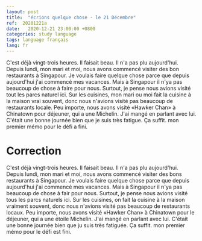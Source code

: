 ```yaml
---
layout: post
title:  "écrions quelque chose - le 21 Décembre"
ref:  20201221a
date:   2020-12-21 23:00:00 +0800
categories: study language
tags: language français
lang: fr
---
```


C'est déjà vingt-trois heures. Il faisait beau. Il n'a pas plu aujourd'hui. Depuis lundi, mon mari et moi, nous avons commencé visiter des bon restaurants à Singapour. Je voulais faire quelque chose parce que depuis aujourd'hui j'ai commencé mes vacances. Mais à Singapour il n'ya pas beaucoup de chose à faire pour nous. Surtout, je pense nous avions visité tout les parcs naturel ici. Sur les cuisines, mon mari ou moi fait la cuisine à la maison vrai souvent, donc nous n'avions visité pas beaucoup de restaurants locale. Peu importe, nous avons visité «Hawker Chan» à Chinatown pour déjeuner, qui a une Michelin. J'ai mangé en parlant avec lui. C'était une bonne journée bien que je suis très fatigue. Ça suffit. mon premier mémo pour le défi a fini.

# Correction

C'est déjà vingt-trois heures. Il faisait beau. Il n'a pas plu aujourd'hui. Depuis lundi, mon mari et moi, nous avons commencé visiter des bons restaurants à Singapour. Je voulais faire quelque chose parce que depuis aujourd'hui j'ai commencé mes vacances. Mais à Singapour il n'ya pas beaucoup de chose à fair pour nous. Surtout, je pense nous avions visité tous les parcs naturels ici. Sur les cuisines, on fait la cuisine à la maison vraiment souvent, donc nous n'avions visité pas beaucoup de restaurants locaux. Peu importe, nous avons visité «Hawker Chan» à Chinatown pour le déjeuner, qui a une étoile Michelin. J'ai mangé en parlant avec lui. C'était une bonne journée bien que ju suis très fatiguée. Ça suffit. mon premier mémo pour le défi est fini.